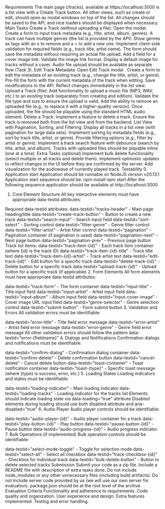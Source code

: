 Requirements
The main page (/tracks), available at https://localhost:3000 is a list view with a Create Track button.
All other views, such as create or edit, should open as modal windows on top of the list.
All changes should be saved to the API, and nice loaders should be displayed when necessary.
Main Tasks
Create a Track (without uploading a file):
Open the modal.
Create a form to input track metadata (e.g., title, artist, album, genres).
A track can have multiple genres (the list is provided by the API). Show genres as tags with an x to remove and a + to add a new one.
Implement client-side validation for required fields (e.g., track title, artist name).
The form should save the metadata without requiring an actual file upload.
Add a field for a cover image link:
Validate the image link format.
Display a default image for tracks without a cover.
Audio file upload should be available as separate flow (Task 3).
Edit Track Metadata:
Open Edit Track modal .
Create a form to edit the metadata of an existing track (e.g., change the title, artist, or genre).
Pre-fill the form with the current metadata of the track when editing.
Save modifications to the API.
Reflect changes immediately in the list view.
Upload a Track (file):
Add functionality to upload a music file (MP3, WAV, etc.) to an existing track (separately from creating and edition).
Validate the file type and size to ensure the upload is valid.
Add the ability to remove an uploaded file (e.g., to replace it with a higher-quality version).
Once uploaded, the file should be playable using the standard HTML audio element.
Delete a Track:
Implement a feature to delete a track.
Ensure the track is removed both from the list view and from the backend.
List View with Pagination, Sorting, and Filtering:
Display all tracks in a list view (with pagination for large data sets).
Implement sorting by metadata fields (e.g., sort by track title, artist, or genre).
Provide filtering options (e.g., filter by artist or genre).
Implement a track search feature with debounce (search by title, artist, and album).
Tracks with uploaded files should be playable inline (one at a time).
Extra Tasks (optional)
Implement bulk delete functionality (select multiple or all tracks and delete them).
Implement optimistic updates to reflect changes in the UI before they are confirmed by the server.
Add visualization for the audiowave of currently played track.
Testability
0. Application start
Application should be runnable on NodeJS version v20.13.1
Application start sequence should be:
npm install
npm start
After the following sequence application should be available at http://localhost:3000
1. Core Element Structure
All key interactive elements must have appropriate data-testid attributes:

Required data-testid attributes:
data-testid="tracks-header" - Main page heading/title
data-testid="create-track-button" - Button to create a new track
data-testid="search-input" - Search input field
data-testid="sort-select" - Sorting control
data-testid="filter-genre" - Genre filter control
data-testid="filter-artist" - Artist filter control
data-testid="pagination" - Pagination container (if pagination is used)
data-testid="pagination-next" - Next page button
data-testid="pagination-prev" - Previous page button
Track list items:
data-testid="track-item-{id}" - Each track item container (where {id} is the track ID)
data-testid="track-item-{id}-title" - Track title text
data-testid="track-item-{id}-artist" - Track artist text
data-testid="edit-track-{id}" - Edit button for a specific track
data-testid="delete-track-{id}" - Delete button for a specific track
data-testid="upload-track-{id}" - Upload button for a specific track (if applicable)
2. Form Elements
All form elements must have appropriate data-testid attributes:

data-testid="track-form" - The form container
data-testid="input-title" - Title input field
data-testid="input-artist" - Artist input field
data-testid="input-album" - Album input field
data-testid="input-cover-image" - Cover image URL input field
data-testid="genre-selector" - Genre selection control
data-testid="submit-button" - Form submit button
3. Validation and Errors
All validation errors must be identifiable:

data-testid="error-title" - Title field error message
data-testid="error-artist" - Artist field error message
data-testid="error-genre" - Genre field error message
All other validation errors should follow the pattern data-testid="error-{fieldname}"
4. Dialogs and Notifications
Confirmation dialogs and notifications must be identifiable:

data-testid="confirm-dialog" - Confirmation dialog container
data-testid="confirm-delete" - Delete confirmation button
data-testid="cancel-delete" - Cancel delete button
data-testid="toast-container" - Toast notification container
data-testid="toast-{type}" - Specific toast message (where {type} is success, error, etc.)
5. Loading States
Loading indicators and states must be identifiable:

data-testid="loading-indicator" - Main loading indicator
data-testid="loading-tracks" - Loading indicator for the tracks list
Elements should indicate loading state via data-loading="true" attribute
Disabled elements during loading should use both disabled attribute and aria-disabled="true"
6. Audio Player
Audio player controls should be identifiable:

data-testid="audio-player-{id}" - Audio player container for a track
data-testid="play-button-{id}" - Play button
data-testid="pause-button-{id}" - Pause button
data-testid="audio-progress-{id}" - Audio progress indicator
7. Bulk Operations (if implemented)
Bulk operation controls should be identifiable:

data-testid="select-mode-toggle" - Toggle for selection mode
data-testid="select-all" - Select all checkbox
data-testid="track-checkbox-{id}" - Checkbox for individual track
data-testid="bulk-delete-button" - Button to delete selected tracks
Submission
Submit your code as a zip file.
Include a README file with description of extra tasks done.
Do not include node_modules or any other unnecessary files (including build artifacts).
Do not include server code provided by us (we will use our own server for evaluation).
package.json should be at the root level of the archive
Evaluation Criteria
Functionality and adherence to requirements.
Code quality and organization.
User experience and design.
Extra features implemented.
Testing and error handling.